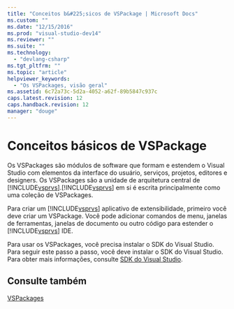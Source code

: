 ```yaml
---
title: "Conceitos b&#225;sicos de VSPackage | Microsoft Docs"
ms.custom: ""
ms.date: "12/15/2016"
ms.prod: "visual-studio-dev14"
ms.reviewer: ""
ms.suite: ""
ms.technology: 
  - "devlang-csharp"
ms.tgt_pltfrm: ""
ms.topic: "article"
helpviewer_keywords: 
  - "Os VSPackages, visão geral"
ms.assetid: 6c72a73c-5d2a-4052-a62f-89b5847c937c
caps.latest.revision: 12
caps.handback.revision: 12
manager: "douge"
---
```

# Conceitos b&#225;sicos de VSPackage
Os VSPackages são módulos de software que formam e estendem o Visual Studio com elementos da interface do usuário, serviços, projetos, editores e designers. Os VSPackages são a unidade de arquitetura central de [!INCLUDE[vsprvs](../code-quality/includes/vsprvs_md.md)].[!INCLUDE[vsprvs](../code-quality/includes/vsprvs_md.md)] em si é escrita principalmente como uma coleção de VSPackages.  
  
 Para criar um [!INCLUDE[vsprvs](../code-quality/includes/vsprvs_md.md)] aplicativo de extensibilidade, primeiro você deve criar um VSPackage. Você pode adicionar comandos de menu, janelas de ferramentas, janelas de documento ou outro código para estender o [!INCLUDE[vsprvs](../code-quality/includes/vsprvs_md.md)] IDE.  
  
 Para usar os VSPackages, você precisa instalar o SDK do Visual Studio. Para seguir este passo a passo, você deve instalar o SDK do Visual Studio. Para obter mais informações, consulte [SDK do Visual Studio](../extensibility/visual-studio-sdk.md).  
  
## Consulte também  
 [VSPackages](../extensibility/internals/vspackages.md)